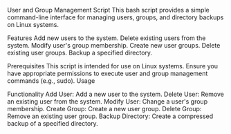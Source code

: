User and Group Management Script
This bash script provides a simple command-line interface for managing users, groups, and directory backups on Linux systems.

Features
Add new users to the system.
Delete existing users from the system.
Modify user's group membership.
Create new user groups.
Delete existing user groups.
Backup a specified directory.

Prerequisites
This script is intended for use on Linux systems.
Ensure you have appropriate permissions to execute user and group management commands (e.g., sudo).
Usage

Functionality
Add User: Add a new user to the system.
Delete User: Remove an existing user from the system.
Modify User: Change a user's group membership.
Create Group: Create a new user group.
Delete Group: Remove an existing user group.
Backup Directory: Create a compressed backup of a specified directory.

